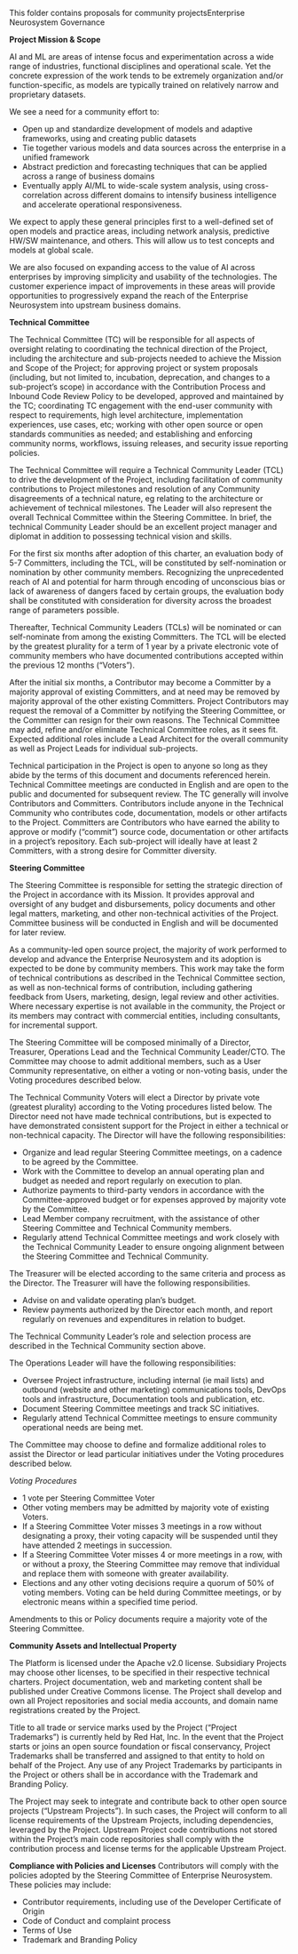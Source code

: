 This folder contains proposals for community projectsEnterprise Neurosystem Governance <Draft>

**Project Mission & Scope**

AI and ML are areas of intense focus and experimentation across a wide range of industries, functional disciplines and operational scale. Yet the concrete expression of the work tends to be extremely organization and/or function-specific, as models are typically trained on relatively narrow and proprietary datasets.

We see a need for a community effort to:
* Open up and standardize development of models and adaptive frameworks, using and creating public datasets
* Tie together various models and data sources across the enterprise in a unified framework
* Abstract prediction and forecasting techniques that can be applied across a range of business domains
* Eventually apply AI/ML to wide-scale system analysis, using cross-correlation across different domains to intensify business intelligence and accelerate operational responsiveness.

We expect to apply these general principles first to a well-defined set of open models and practice areas, including network analysis, predictive HW/SW maintenance, and others. This will allow us to test concepts and models at global scale.

We are also focused on expanding access to the value of AI across enterprises by improving simplicity and usability of the technologies. The customer experience impact of improvements in these areas will provide opportunities to progressively expand the reach of the Enterprise Neurosystem into upstream business domains.

**Technical Committee**

The Technical Committee (TC) will be responsible for all aspects of oversight relating to coordinating the technical direction of the Project, including the architecture and sub-projects needed to achieve the Mission and Scope of the Project; for approving project or system proposals (including, but not limited to, incubation, deprecation, and changes to a sub-project’s scope) in accordance with the Contribution Process and Inbound Code Review Policy to be developed, approved and maintained by the TC; coordinating TC engagement with the end-user community with respect to requirements, high level architecture, implementation experiences, use cases, etc; working with other open source or open standards communities as needed; and establishing and enforcing community norms, workflows, issuing releases, and security issue reporting policies.

The Technical Committee will require a Technical Community Leader (TCL) to drive the development of the Project, including facilitation of community contributions to Project milestones and resolution of any Community disagreements of a technical nature, eg relating to the architecture or achievement of technical milestones. The Leader will also represent the overall Technical Committee within the Steering Committee. In brief, the technical Community Leader should be an excellent project manager and diplomat in addition to possessing technical vision and skills.

For the first six months after adoption of this charter, an evaluation body of 5-7  Committers, including the TCL, will be constituted by self-nomination or nomination by other community members. Recognizing the unprecedented reach of AI and potential for harm through encoding of unconscious bias or lack of awareness of dangers faced by certain groups, the evaluation body shall be constituted with consideration for diversity across the broadest range of parameters possible.

Thereafter, Technical Community Leaders (TCLs) will be nominated or can self-nominate from among the existing Committers. The TCL will be elected by the greatest plurality for a term of 1 year by a private electronic vote of community members who have documented contributions accepted within the previous 12 months (“Voters”).

After the initial six months, a Contributor may become a Committer by a majority approval of existing Committers, and at need may be removed by majority approval of the other existing Committers. Project Contributors may request the removal of a Committer by notifying the Steering Committee, or the Committer can resign for their own reasons. The Technical Committee may add, refine and/or eliminate Technical Committee roles, as it sees fit. Expected additional roles include a Lead Architect for the overall community as well as Project Leads for individual sub-projects. 

Technical participation in the Project is open to anyone so long as they abide by the terms of this document and documents referenced herein. Technical Committee meetings are conducted in English and are open to the public and documented for subsequent review. The TC generally will involve Contributors and Committers. Contributors include anyone in the Technical Community who contributes code, documentation, models or other artifacts to the Project. Committers are Contributors who have earned the ability to approve or modify (“commit”) source code, documentation or other artifacts in a project’s repository. Each sub-project will ideally have at least 2 Committers, with a strong desire for Committer diversity.

**Steering Committee**

The Steering Committee is responsible for setting the strategic direction of the Project in accordance with its Mission. It provides approval and oversight of any budget and disbursements, policy documents and other legal matters, marketing, and other non-technical activities of the Project. Committee business will be conducted in English and will be documented for later review.

As a community-led open source project, the majority of work performed to develop and advance the Enterprise Neurosystem and its adoption is expected to be done by community members. This work may take the form of technical contributions as described in the Technical Committee section, as well as non-technical forms of contribution, including gathering feedback from Users, marketing, design, legal review and other activities. Where necessary expertise is not available in the community, the Project or its members may contract with commercial entities, including consultants, for incremental support.

The Steering Committee will be composed minimally of a Director, Treasurer, Operations Lead and the Technical Community Leader/CTO. The Committee may choose to admit additional members, such as a User Community representative, on either a voting or non-voting basis, under the Voting procedures described below.

The Technical Community Voters will elect a Director by private vote (greatest plurality) according to the Voting procedures listed below. The Director need not have made technical contributions, but is expected to have demonstrated consistent support for the Project in either a technical or non-technical capacity. The Director will have the following responsibilities:

* Organize and lead regular Steering Committee meetings, on a cadence to be agreed by the Committee.
* Work with the Committee to develop an annual operating plan and budget as needed and report regularly on execution to plan.
* Authorize payments to third-party vendors in accordance with the Committee-approved budget or for expenses approved by majority vote by the Committee.
* Lead Member company recruitment, with the assistance of other Steering Committee and Technical Community members.
* Regularly attend Technical Committee meetings and work closely with the Technical Community Leader to ensure ongoing alignment between the Steering Committee and Technical Community.

The Treasurer will be elected according to the same criteria and process as the Director. The Treasurer will have the following responsibilities.
* Advise on and validate operating plan’s budget.
* Review payments authorized by the Director each month, and report regularly on revenues and expenditures in relation to budget.

The Technical Community Leader’s role and selection process are described in the Technical Community section above.

The Operations Leader will have the following responsibilities:
* Oversee Project infrastructure, including internal (ie mail lists) and outbound (website and other marketing) communications tools, DevOps tools and infrastructure, Documentation tools and publication, etc.
* Document Steering Committee meetings and track SC initiatives.
* Regularly attend Technical Committee meetings to ensure community operational needs are being met. 	

The Committee may choose to define and formalize additional roles to assist the Director or lead particular initiatives under the Voting procedures described below.

_Voting Procedures_
* 1 vote per Steering Committee Voter
* Other voting members may be admitted by majority vote of existing Voters.
* If a Steering Committee Voter misses 3 meetings in a row without designating a proxy, their voting capacity will be suspended until they have attended 2 meetings in succession.
* If a Steering Committee Voter misses 4 or more meetings in a row, with or without a proxy, the Steering Committee may remove that individual and replace them with someone with greater availability.
* Elections and any other voting decisions require a quorum of 50% of voting members. Voting can be held during Committee meetings, or by electronic means within a specified time period.

Amendments to this or Policy documents require a majority vote of the Steering Committee.

**Community Assets and Intellectual Property**

The Platform is licensed under the Apache v2.0 license. Subsidiary Projects may choose other licenses, to be specified in their respective technical charters. Project documentation, web and marketing content shall be published under Creative Commons license. The Project shall develop and own all Project repositories and social media accounts, and domain name registrations created by the Project.

Title to all trade or service marks used by the Project (“Project Trademarks”) is currently held by Red Hat, Inc. In the event that the Project starts or joins an open source foundation or fiscal conservancy, Project Trademarks shall be transferred and assigned to that entity to hold on behalf of the Project. Any use of any Project Trademarks by participants in the Project or others shall be in accordance with the Trademark and Branding Policy.

The Project may seek to integrate and contribute back to other open source projects (“Upstream Projects”). In such cases, the Project will conform to all license requirements of the Upstream Projects, including dependencies, leveraged by the Project. Upstream Project code contributions not stored within the Project’s main code repositories shall comply with the contribution process and license terms for the applicable Upstream Project.

**Compliance with Policies and Licenses**
Contributors will comply with the policies adopted by the Steering Committee of Enterprise Neurosystem. These policies may include:
* Contributor requirements, including use of the Developer Certificate of Origin
* Code of Conduct and complaint process
* Terms of Use
* Trademark and Branding Policy


